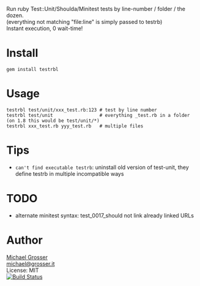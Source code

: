 Run ruby Test::Unit/Shoulda/Minitest tests by line-number / folder / the dozen.<br/>
(everything not matching "file:line" is simply passed to testrb)<br/>
Instant execution, 0 wait-time!

Install
=======
    gem install testrbl

Usage
=====
    testrbl test/unit/xxx_test.rb:123 # test by line number
    testrbl test/unit                 # everything _test.rb in a folder (on 1.8 this would be test/unit/*)
    testrbl xxx_test.rb yyy_test.rb   # multiple files

Tips
====
 - `can't find executable testrb`: uninstall old version of test-unit, they define testrb in multiple incompatible ways

TODO
====
 - alternate minitest syntax: test_0017_should not link already linked URLs

Author
======
[Michael Grosser](http://grosser.it)<br/>
michael@grosser.it<br/>
License: MIT<br/>
[![Build Status](https://secure.travis-ci.org/grosser/testrbl.png)](http://travis-ci.org/grosser/testrbl)
